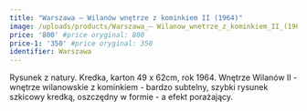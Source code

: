 ```yaml
---
title: "Warszawa – Wilanów wnętrze z kominkiem II (1964)"
image: /uploads/products/Warszawa_– Wilanow_wnetrze_z_kominkiem_II_(1964).jpg
price: '800' #price oryginal: 800
price-1: '350' #price oryginal: 350
identifier: Warszawa
---
```


Rysunek z natury. Kredka, karton 49 x 62cm, rok 1964.
Wnętrze Wilanów II - wnętrze wilanowskie z kominkiem - bardzo subtelny, szybki rysunek szkicowy kredką, oszczędny w formie - a efekt porażający.